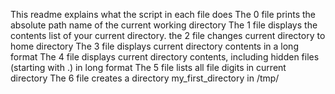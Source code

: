 This readme explains what the script in each file does
The 0 file prints the absolute path name of the current working directory
The 1 file displays the contents list of your current directory.
the 2 file changes current directory to home directory
The 3 file displays current directory contents in a long format
The 4 file displays current directory contents, including hidden files (starting with .) in long format
The 5 file lists all file digits in current directory
The 6 file creates a directory my_first_directory in /tmp/

